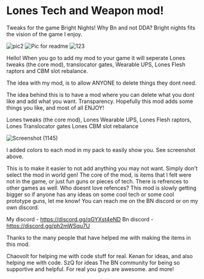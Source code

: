 # Lones Tech and Weapon mod!

 Tweaks for the game Bright Nights! Why Bn and not DDA? Bright nights fits the vision of the game I enjoy. 
 
![pic2](https://user-images.githubusercontent.com/82045140/195094268-163424c3-d82d-4450-9aec-2b70bda3d5e5.png)
![Pic for readme](https://user-images.githubusercontent.com/82045140/195094313-2bec28c2-9dab-4e1c-b0b5-91cdcf32fd48.png)
![123](https://user-images.githubusercontent.com/82045140/195094332-4e323f70-d90b-42c5-8d59-aa5acaf84777.png)


   Hello! When you go to add my mod to your game it will seperate Lones tweaks (the core mod), translocator gates, Wearable UPS, Lones Flesh raptors and CBM slot rebalance. 
   
The idea with my mod, is to allow ANYONE to delete things they dont need.

The idea behind this is to have a mod where you can delete what you dont like and add what you want. Transparency. 
Hopefully this mod adds some things you like, and most of all ENJOY!


Lones tweaks (the core mod),
Lones Wearable UPS,
Lones Flesh raptors,
Lones Translocator gates
Lones CBM slot rebalance

![Screenshot (1145)](https://user-images.githubusercontent.com/82045140/195093350-777326f0-fc6d-4f33-a681-97087313a820.png)

I added colors to each mod in my pack to easily show you. See screenshot above. 

   This is to make it easier to not add anything you may not want. Simply don't select the mod in world gen! The core of the mod, 
is items that I felt were not in the game, or just fun guns or pieces of tech. There is refrences to other games as well. 
Who doesnt love refences? This mod is slowly getting bigger so if anyone has any ideas on some cool tech or some cool prototype guns,
let me know! You can reach me on the BN discord or on my own discord. 

My discord - https://discord.gg/qGYXst4eND
Bn discord - https://discord.gg/ph2mWSqu7U

Thanks to the many people that have helped me with making the items in this mod. 

Chaovolt for helping me with code stuff for real. 
Kenan for ideas, and also helping me with code.
SzQ for ideas 
The BN community for being so supportive and helpful. For real you guys are awesome. 
and more!
